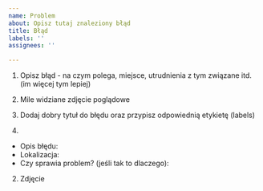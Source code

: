 ```yaml
---
name: Problem
about: Opisz tutaj znaleziony błąd
title: Błąd
labels: ''
assignees: ''

---
```


1. Opisz błąd - na czym polega, miejsce, utrudnienia z tym związane itd. (im więcej tym lepiej)
2. Mile widziane zdjęcie poglądowe
3. Dodaj dobry tytuł do błędu oraz przypisz odpowiednią etykietę (labels)

1.
- Opis błędu: 
- Lokalizacja: 
- Czy sprawia problem? (jeśli tak to dlaczego): 

2. Zdjęcie
